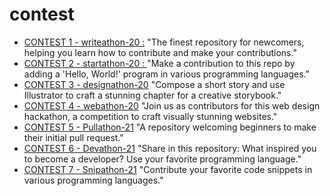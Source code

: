 # contest

* [CONTEST 1 - writeathon-20 :](https://github.com/CodeMacrocosm/writeathon-20)
"The finest repository for newcomers, helping you learn how to contribute and make your contributions."
* [CONTEST 2 - startathon-20 : ](https://github.com/CodeMacrocosm/startathon-20)
"Make a contribution to this repo by adding a 'Hello, World!' program in various programming languages."
* [CONTEST 3 - designathon-20](https://github.com/CodeMacrocosm/Designathon-20)
"Compose a short story and use Illustrator to craft a stunning chapter for a creative storybook."
* [CONTEST 4 - webathon-20](https://github.com/CodeMacrocosm/Webathon-20)
"Join us as contributors for this web design hackathon, a competition to craft visually stunning websites."
* [CONTEST 5 - Pullathon-21](https://github.com/CodeMacrocosm/Pullathon-21)
"A repository welcoming beginners to make their initial pull request."
 * [CONTEST 6 - Devathon-21](https://github.com/CodeMacrocosm/Devathon-21)
"Share in this repository: What inspired you to become a developer? Use your favorite programming language."
 * [CONTEST 7 - Snipathon-21](https://github.com/CodeMacrocosm/Snipathon-21)
"Contribute your favorite code snippets in various programming languages."
